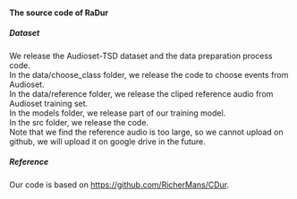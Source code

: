 #### The source code of RaDur
##### Dataset
We release the Audioset-TSD dataset and the data preparation process code.<br>
In the data/choose_class folder, we release the code to choose events from Audioset.<br>
In the data/reference folder, we release the cliped reference audio from Audioset training set.<br>
In the models folder, we release part of our training model. <br>
In the src folder, we release the code. <br>
Note that we find the reference audio is too large, so we cannot upload on github, we will upload it on google drive in the future.

##### Reference 
Our code is based on https://github.com/RicherMans/CDur.
